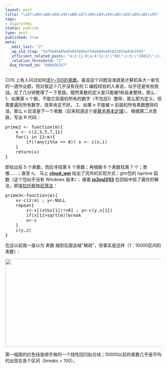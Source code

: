```yaml
--- 
layout: post
title: "\xE7\xB4\xA0\xE6\x95\xB0\xE7\x9A\x84\xE6\xB1\x82\xE6\xB3\x95"
tags: 
- algorithms
status: publish
type: post
published: true
meta: 
  _edit_last: "2"
  _wp_old_slug: "%e7%b4%a0%e6%95%b0%e7%9a%84%e6%b1%82%e6%b3%95"
  _efficient_related_posts: "a:2:{i:0;a:4:{s:2:\"ID\";s:5:\"10812\";s:10:\"post_title\";s:24:\"\xE4\xB8\x80\xE4\xB8\xAA\xE7\xBE\x8E\xE4\xB8\xBD\xE7\x9A\x84\xE4\xB8\x89\xE8\xA7\x92\xE5\xBD\xA2\";s:7:\"matches\";s:1:\"1\";s:9:\"permalink\";s:54:\"http://bjt.cos.name/2011/06/beautiful-math-triangle-r/\";}i:1;a:4:{s:2:\"ID\";s:4:\"9977\";s:10:\"post_title\";s:24:\"quantile \xE7\x9A\x84 9 \xE4\xB8\xAD\xE6\xB1\x82\xE6\xB3\x95\";s:7:\"matches\";s:1:\"1\";s:9:\"permalink\";s:53:\"http://bjt.cos.name/2008/10/quantile-nine-algorithms/\";}}"
  _relation_threshold: "1"
  dsq_thread_id: "600836357"
---
```

COS 上有人问过如何<a href="http://cos.name/bbs/read.php?tid=12781">求1～100的素数</a>。虽说这个问题没准就是计算机系大一新生的一道作业题，但对我这个几乎没有任何 C 编程经验的人来说，似乎还是有些挑战。花了几分钟整理了一下思路，既然素数的定义是只能被1和自身整除，那么： 1、如果第 n 个数，不能它前面的所有的数字（不包括1）整除，那么即为定义。但需要遍历所有数字，效率肯定不好。 2、如果 n 不能被 n 前面的所有素数整除的话，那么 n 应该是下一个素数（后来知道这个是<a title="算术基本定理" href="http://zh.wikipedia.org/w/index.php?title=算术基本定理&amp;variant=zh-cn">算术基本定理</a>）。 根据第二点思路，写出 R 代码：
<pre>prime2 &lt;- function(m){
    x &lt;- c(2,3,5,7,11)
    for(i in 13:m){
        if(!any(i%%x == 0)) x &lt;- c(x,i)
    }
    return(x)
}</pre>
即给出前 5 个素数，而后寻找第 6 个素数；再根据 6 个素数找第 7 个；类推……；直至 n。 马上 <strong><a href="http://cos.name/bbs/u.php?action=show&amp;uid=13526" target="_blank">cloud_wei</a></strong> 给出了另外的实现方式：glm包的 isprime 函数（这个包似乎没有 Windows 版本）； 接着 <a href="http://cos.name/bbs/u.php?action=show&amp;uid=101557" target="_blank"><strong>jo3vul31l3</strong></a> 在回帖中给了最优的解法，即<a title="埃拉托斯特尼筛法" href="http://zh.wikipedia.org/w/index.php?title=埃拉托斯特尼筛法&amp;variant=zh-cn">埃拉托斯特尼筛法</a>：
<pre>prime3&lt;-function(m){
    x&lt;-c(2:m) ; y&lt;-NULL
    repeat{
        z&lt;-x[(x%%x[1])!=0] ; y&lt;-c(y,x[1])
        if(x[1]&gt;sqrt(m))break
        x&lt;-z
    }
    c(y,z)
}</pre>
在这以前我一直以为 素数 越到后面会越"稀疏"，但事实是这样（1：10000区间的素数）：
<p style="text-align: center;"><a href="http://bjt.cos.name/wp-content/uploads/2009/06/prime.png"><img class="size-full wp-image-10584 aligncenter" title="prime" src="http://bjt.cos.name/wp-content/uploads/2009/06/prime.png" alt="" width="614" height="283" /></a></p>
第一幅图的红色线是顺手做的一个线性回归拟合线；10000以前的素数几乎是平均的出现在各个区间（breaks = 100）。
